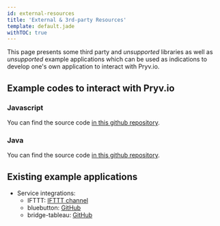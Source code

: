 ```yaml
---
id: external-resources
title: 'External & 3rd-party Resources'
template: default.jade
withTOC: true
---
```


This page presents some third party and _unsupported_ libraries as well as _unsupported_ example applications which can be used as indications to develop one's own application to interact with Pryv.io.

## Example codes to interact with Pryv.io

### Javascript

You can find the source code [in this github repository](https://github.com/pryv/lib-javascript).

### Java

You can find the source code [in this github repository](https://github.com/pryv/lib-java).

## Existing example applications

- Service integrations:
  - IFTTT: [IFTTT channel](https://ifttt.com/pryv)
  - bluebutton: [GitHub](https://github.com/pryv/service-bluebutton)
  - bridge-tableau: [GitHub](https://github.com/pryv/bridge-tableau)
